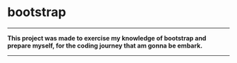 # bootstrap
 ------

**This project was made to exercise my knowledge of bootstrap and prepare myself, for the coding journey that am gonna be embark.**


 ------

